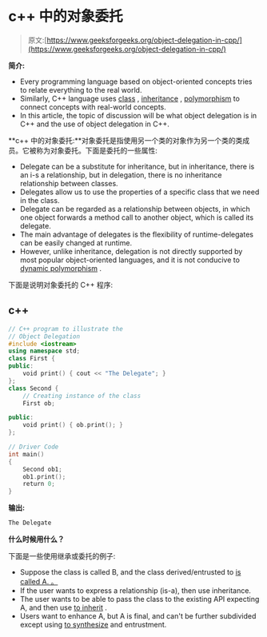 # c++ 中的对象委托

> 原文:[https://www.geeksforgeeks.org/object-delegation-in-cpp/](https://www.geeksforgeeks.org/object-delegation-in-cpp/)

**简介:**

*   Every programming language based on object-oriented concepts tries to relate everything to the real world.
*   Similarly, C++ language uses [class](https://www.geeksforgeeks.org/c-classes-and-objects/) , [inheritance](https://www.geeksforgeeks.org/inheritance-in-c/) , [polymorphism](https://www.geeksforgeeks.org/polymorphism-in-c/) to connect concepts with real-world concepts.
*   In this article, the topic of discussion will be what object delegation is in C++ and the use of object delegation in C++.

**c++ 中的对象委托:**对象委托是指使用另一个类的对象作为另一个类的类成员。它被称为对象委托。下面是委托的一些属性:

*   Delegate can be a substitute for inheritance, but in inheritance, there is an i-s a relationship, but in delegation, there is no inheritance relationship between classes.
*   Delegates allow us to use the properties of a specific class that we need in the class.
*   Delegate can be regarded as a relationship between objects, in which one object forwards a method call to another object, which is called its delegate.
*   The main advantage of delegates is the flexibility of runtime-delegates can be easily changed at runtime.
*   However, unlike inheritance, delegation is not directly supported by most popular object-oriented languages, and it is not conducive to [dynamic polymorphism](https://www.geeksforgeeks.org/dynamic-method-dispatch-runtime-polymorphism-java/) .

下面是说明对象委托的 C++ 程序:

## c++

```cpp
// C++ program to illustrate the
// Object Delegation
#include <iostream>
using namespace std;
class First {
public:
    void print() { cout << "The Delegate"; }
};
class Second {
    // Creating instance of the class
    First ob;

public:
    void print() { ob.print(); }
};

// Driver Code
int main()
{
    Second ob1;
    ob1.print();
    return 0;
}
```

**输出:**

```cpp
The Delegate
```

**什么时候用什么？**

下面是一些使用继承或委托的例子:

*   Suppose the class is called B, and the class derived/entrusted to [is called A. 。](https://www.geeksforgeeks.org/c-classes-and-objects/)
*   If the user wants to express a relationship (is-a), then use inheritance.
*   The user wants to be able to pass the class to the existing API expecting A, and then use [to inherit](https://www.geeksforgeeks.org/inheritance-in-c/) .
*   Users want to enhance A, but A is final, and can't be further subdivided except using [to synthesize](https://www.geeksforgeeks.org/association-composition-aggregation-java/) and entrustment.